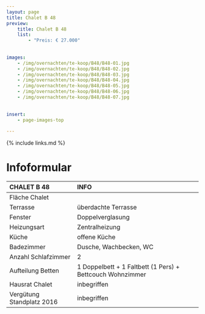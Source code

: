 ```yaml
---
layout: page
title: Chalet B 48
preview: 
    title: Chalet B 48
    list:
        - "Preis: € 27.000"
        
        
images:
    - /img/overnachten/te-koop/B48/B48-01.jpg
    - /img/overnachten/te-koop/B48/B48-02.jpg
    - /img/overnachten/te-koop/B48/B48-03.jpg
    - /img/overnachten/te-koop/B48/B48-04.jpg
    - /img/overnachten/te-koop/B48/B48-05.jpg
    - /img/overnachten/te-koop/B48/B48-06.jpg
    - /img/overnachten/te-koop/B48/B48-07.jpg
    
    
insert:
    - page-images-top
    
---
```


{% include links.md %}



# Infoformular  

CHALET B 48                 | INFO        | 
:---------------------------|:------------|
Fläche Chalet               |
Terrasse                    |überdachte Terrasse    
Fenster                     |Doppelverglasung
Heizungsart             |Zentralheizung
Küche                       |offene Küche
Badezimmer                  |Dusche, Wachbecken, WC
Anzahl Schlafzimmer         |2
Aufteilung Betten           |1 Doppelbett + 1 Faltbett (1 Pers) + Bettcouch Wohnzimmer
Hausrat Chalet              |inbegriffen
Vergütung Standplatz 2016   |inbegriffen